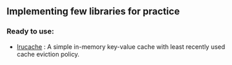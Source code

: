 ## Implementing few libraries for practice

### Ready to use:

- [lrucache](https://github.com/amitsuthar69/libs/blob/master/lrucache/lrucache.go) : A simple in-memory key-value cache with least recently used cache eviction policy.
